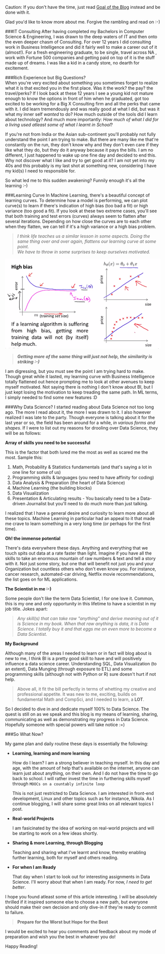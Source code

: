 <!-- 
.. title: Background
.. slug: background
.. date: 2014-09-21 19:58:26 UTC-08:00
.. tags: blogging, about, background
.. link:
.. description: background aspiring data scientist
.. type: text
-->

Caution: If you don't have the time, just read [Goal of the Blog](/stories/intro.html) instead and be done with it.

Glad you'd like to know more about me. Forgive the rambling and read on :-)  

###IT Consulting
After having completed my Bachelors in Computer Science & Engineering, I was drawn to the deep waters of IT and then onto the even deeper chasm of Consulting. For over 12 years I did consulting work in Business Intelligence and did it fairly well to make a career out of it (almost!). For a fresh engineering graduate, to be single, travel across NA , work with Fortune 500 companies and getting paid on top of it is the stuff made up of dreams. I was like a kid in a candy store, no dearth for excitement. 


###Rich Experience but Big Questions?  
When you're very excited about something you sometimes forget to realize what it is that excited you in the first place. Was it the work? the pay? the travel/perks? If I look back at these 12 years I see a young kid not mature enough to know the options in front of him when he graduated, got too excited to be working for a Big X Consulting firm and all the perks that came with it. I did learn tremendously and was really good at what I did, but was it what my inner self *wanted* to do? How much outside of the tools did I learn about technology? And much more importantly:  *How much of what I did for a living used atleast some of what I learnt in School*?

If you're not from India or the Asian sub-continent you'll probably not fully understand the point I am trying to make. But there are many like me that're constantly on the run, they don't know why and they don't even care if they like what they do, but they do it anyway because it pays the bills. I am no different, I just happened to wake up one fine day and decided to end this. Why not discover what I like and try to get good at it? I am not yet into my 40s and this probably is my last shot at something new, considering I have my kid(s) I need to responsible for.

So what led me to this sudden awakening? Funnily enough it's all the learning :-)

###Learning Curve
In Machine Learning, there's a beautiful concept of learning curves.  To determine how a model is performing, we can plot curve(s) to learn if there's indication of high bias (too bad a fit) or high variance (too good a fit). If you look at these two extreme cases, you'll see that both training and test errors (curves) always seem to flatten after several iterations. Depending on how close the curves are to each other when they flatten, we can tell if it's a high variance or a high bias problem. 

>*I think life teaches us a similar lesson in some aspects. Doing the same thing over and over again, flattens our learning curve at some point.  
We have to throw in some surprises to keep ourselves motivated.* 

![ ](https://raw.githubusercontent.com/ShankarMsy/shankarmsy.github.io/source/galleries/Inserts/lc-hb.png "Typical High Variance problem in ML, source Prof. Andrew Ng")  

>***Getting more of the same thing will just not help, the similarity is striking :-)***

I am digressing, but you must see the point I am trying hard to make. Though great while it lasted, my learning curve with Business Intelligence totally flattened out hence prompting me to look at other avenues to keep myself motivated. Not saying there is nothing I don't know about BI, but I just kept losing the motivation to keep treading the same path. In ML terms, I simply needed to find some new features :D

###Why Data Science?
I started reading about Data Science not too long ago. The more I read about it, the more I was drawn to it. I also however realized I was late to the party. Though everyone is talking about it for the last year or so, the field has been around for a while, *in various forms and shapes*. If I were to list out my reasons for drooling over Data Science, they will be as follows:  

**Array of skills you need to be successful**
		
This is the factor that both lured me the most as well as scared me the most. Sample this:

1. Math, Probability & Statistics fundamentals (and that's saying a lot in one line for some of us)
2. Programming skills & languages (you need to have affinity for coding) 
3. Data Analysis & Preparation (the heart of Data Science)
4. Machine Learning (the building blocks)
5. Data Visualization
6. Presentation & Articulating results - You basically need to be a 		Data-driven Journalist but you'll need to do much more than just 		talking.  

I realized that I have a general desire and curiosity to learn more about all these topics. Machine Learning in particular had an appeal to it that made me crave to learn something in a very long time (or perhaps for the first time).

**Oh! the immense potential**  

There's data everywhere these days. Anything and everything that we touch spits out data at a rate faster than light. Imagine if you have all the skills to take an enormous mountain of raw numbers & text and tell a story with it. Not just some story, but one that will benefit not just you and your Organization but countless others who don't even know you. For instance, cancer research, automated-car driving, Netflix movie recommendations, the list goes on for ML applications.

**The Scientist in me :-)**  

Some people don't like the term Data Scientist, I for one love it. Common, this is my one and only opportunity in this lifetime to have a scientist in my job title. Jokes apart:

>*Any skill(s) that can take raw "anything" and derive meaning out of it is Science in my book. When that raw anything is data, it is Data Science. I totally buy it and that eggs me on even more to become a Data Scientist.*

**My Background**  

Although many of the areas I needed to learn or in fact will blog about is new to me, I think BI is a pretty good skill to have and will positively influence a data science career. Understanding SQL, Data Visualization (to an extent), Data Munging (through exposure to ETL) and some programming skills (although not with Python or R) sure doesn't hurt if not help. 

>Above all, it fit the bill perfectly in terms of whetting my creative and professional appetite. It was new to me, exciting, builds on fundamental Math and CompSci, and I needed to learn, a **LOT**.  

So I decided to dive in and dedicate myself 100% to Data Science. The quest is still on as we speak and this blog is my means of learning, sharing, communicating as well as demonstrating my progress in Data Science. Hopefully someone with special powers will take notice :=)

###So What Now?

My game plan and daily routine these days is essentially  the following:

- **Learning, learning and more learning**  

	How do I learn? I am a strong believer in teaching myself. In this day and age, with the amount of help that's available on the internet, anyone can learn just about anything, on their own. And I do not have the time to go back to school. I will rather invest the time in furthering skills myself through `MOOCs on a countably infinite loop`

	This is not just restricted to Data Science. I am interested in front-end development, Linux and other topics such as for instance, Nikola. As I continue blogging, I will share some great links on all relevant topics I post.

- **Real-world Projects**  

	I am fasicinated by the idea of working on real-world projects and will be starting to work on a few ideas shortly.  
 
- **Sharing & more Learning, through Blogging**  

	Teaching and sharing what I've learnt and know, thereby enabling further learning, both for myself and others reading.

- **For when I am Ready**  

	That day when I start to look out for interesting assignments in Data Science. I'll worry about that when I am ready. For now, *I need to get better*.

I hope you found atleast some of this article interesting. I will be absolutely thrilled if it inspired someone else to choose a new path, but everyone should make their own decision and only dive-in if they're ready to commit to failure.

>**Prepare for the Worst but Hope for the Best**
  
I would be excited to hear you comments and feedback about my mode of preparation and wish you the best in whatever you do!
  
Happy Reading!

